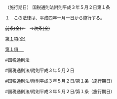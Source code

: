 （施行期日）
国税通則法附則平成３年５月２日第１条

１　この法律は、平成四年一月一日から施行する。

~~前条(全)←~~　~~→次条(全)~~

[第１項(全)](国税通則法＿＿＿＿附則平成３年５月２日第１条第１項_.md)  

[第１項 　 ](国税通則法＿＿＿＿附則平成３年５月２日第１条第１項.md)  

#国税通則法

#国税通則法/附則平成３年５月２日

#国税通則法/附則平成３年５月２日/第１条（施行期日）

#国税通則法/附則平成３年５月２日/第１条（施行期日）

